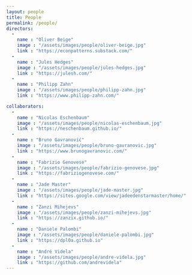 ```yaml
---
layout: people
title: People
permalink: /people/
directors:
  -
    name : "Oliver Beige"
    image : "/assets/images/people/oliver-beige.jpg"
    link : "https://econpatterns.substack.com/"
  -
    name : "Jules Hedges"
    image : "/assets/images/people/jules-hedges.jpg"
    link : "https://julesh.com/"
  -
    name : "Philipp Zahn"
    image : "/assets/images/people/philipp-zahn.jpg"
    link : "https://www.philipp-zahn.com/"

collaborators:
  -
    name : "Nicolas Eschenbaum"
    image : "/assets/images/people/nicolas-eschenbaum.jpg"
    link : "https://neschenbaum.github.io/"
  -
    name : "Bruno Gavranović"
    image : "/assets/images/people/bruno-gavranovic.jpg"
    link : "https://www.brunogavranovic.com/"
  -
    name : "Fabrizio Genovese"
    image : "/assets/images/people/fabrizio-genovese.jpg"
    link : "https://fabriziogenovese.com/"
  -
    name : "Jade Master"
    image : "/assets/images/people/jade-master.jpg"
    link : "https://sites.google.com/view/jadeedenstarmaster/home/"
  -
    name : "Zanzi Mihejevs"
    image : "/assets/images/people/zanzi-mihejevs.jpg"
    link : "https://zanzix.github.io/"
  -
    name : "Daniele Palombi"
    image : "/assets/images/people/daniele-palombi.jpg"
    link : "https://dpl0a.github.io"
  -
    name : "André Videla"
    image : "/assets/images/people/andre-videla.jpg"
    link : "https://github.com/andrevidela"
---
```

